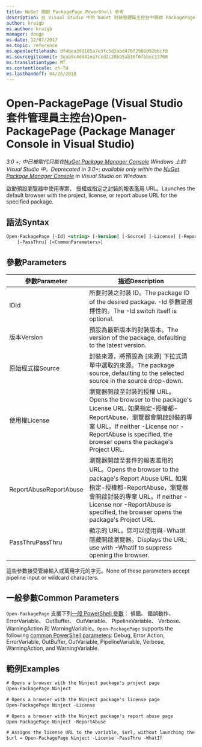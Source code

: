 ```yaml
---
title: NuGet 開啟 PackagePage PowerShell 參考
description: 在 Visual Studio 中的 NuGet 封裝管理員主控台中開啟 PackagePage PowerShell 命令的參考。
author: kraigb
ms.author: kraigb
manager: douge
ms.date: 12/07/2017
ms.topic: reference
ms.openlocfilehash: df4bea390105a7e3fc5d2abd476f2908d92bbcf8
ms.sourcegitcommit: 3eab9c4dd41ea7ccd2c28bb5ab16f6fbbec13708
ms.translationtype: MT
ms.contentlocale: zh-TW
ms.lasthandoff: 04/26/2018
---
```

# <a name="open-packagepage-package-manager-console-in-visual-studio"></a><span data-ttu-id="ffbe0-103">Open-PackagePage (Visual Studio 套件管理員主控台)</span><span class="sxs-lookup"><span data-stu-id="ffbe0-103">Open-PackagePage (Package Manager Console in Visual Studio)</span></span>

<span data-ttu-id="ffbe0-104">*3.0 +; 中已被取代只能在[NuGet Package Manager Console](package-manager-console.md) Windows 上的 Visual Studio 中。*</span><span class="sxs-lookup"><span data-stu-id="ffbe0-104">*Deprecated in 3.0+; available only within the [NuGet Package Manager Console](package-manager-console.md) in Visual Studio on Windows.*</span></span>

<span data-ttu-id="ffbe0-105">啟動預設瀏覽器中使用專案、 授權或指定之封裝的報表濫用 URL。</span><span class="sxs-lookup"><span data-stu-id="ffbe0-105">Launches the default browser with the project, license, or report abuse URL for the specified package.</span></span>

## <a name="syntax"></a><span data-ttu-id="ffbe0-106">語法</span><span class="sxs-lookup"><span data-stu-id="ffbe0-106">Syntax</span></span>

```ps
Open-PackagePage [-Id] <string> [-Version] [-Source] [-License] [-ReportAbuse]
    [-PassThru] [<CommonParameters>]
```

## <a name="parameters"></a><span data-ttu-id="ffbe0-107">參數</span><span class="sxs-lookup"><span data-stu-id="ffbe0-107">Parameters</span></span>

| <span data-ttu-id="ffbe0-108">參數</span><span class="sxs-lookup"><span data-stu-id="ffbe0-108">Parameter</span></span> | <span data-ttu-id="ffbe0-109">描述</span><span class="sxs-lookup"><span data-stu-id="ffbe0-109">Description</span></span> |
| --- | --- |
| <span data-ttu-id="ffbe0-110">ID</span><span class="sxs-lookup"><span data-stu-id="ffbe0-110">Id</span></span> | <span data-ttu-id="ffbe0-111">所要封裝之封裝 ID。</span><span class="sxs-lookup"><span data-stu-id="ffbe0-111">The package ID of the desired package.</span></span> <span data-ttu-id="ffbe0-112">-Id 參數是選擇性的。</span><span class="sxs-lookup"><span data-stu-id="ffbe0-112">The -Id switch itself is optional.</span></span> |
| <span data-ttu-id="ffbe0-113">版本</span><span class="sxs-lookup"><span data-stu-id="ffbe0-113">Version</span></span> | <span data-ttu-id="ffbe0-114">預設為最新版本的封裝版本。</span><span class="sxs-lookup"><span data-stu-id="ffbe0-114">The version of the package, defaulting to the latest version.</span></span> |
| <span data-ttu-id="ffbe0-115">原始程式檔</span><span class="sxs-lookup"><span data-stu-id="ffbe0-115">Source</span></span> | <span data-ttu-id="ffbe0-116">封裝來源，將預設為 [來源] 下拉式清單中選取的來源。</span><span class="sxs-lookup"><span data-stu-id="ffbe0-116">The package source, defaulting to the selected source in the source drop-down.</span></span> |
| <span data-ttu-id="ffbe0-117">使用權</span><span class="sxs-lookup"><span data-stu-id="ffbe0-117">License</span></span> | <span data-ttu-id="ffbe0-118">瀏覽器開啟至封裝的授權 URL。</span><span class="sxs-lookup"><span data-stu-id="ffbe0-118">Opens the browser to the package's License URL.</span></span> <span data-ttu-id="ffbe0-119">如果指定-授權都-ReportAbuse，瀏覽器會開啟封裝的專案 URL。</span><span class="sxs-lookup"><span data-stu-id="ffbe0-119">If neither -License nor -ReportAbuse is specified, the browser opens the package's Project URL.</span></span> |
| <span data-ttu-id="ffbe0-120">ReportAbuse</span><span class="sxs-lookup"><span data-stu-id="ffbe0-120">ReportAbuse</span></span> | <span data-ttu-id="ffbe0-121">瀏覽器開啟至套件的報表濫用的 URL。</span><span class="sxs-lookup"><span data-stu-id="ffbe0-121">Opens the browser to the package's Report Abuse URL.</span></span> <span data-ttu-id="ffbe0-122">如果指定-授權都-ReportAbuse，瀏覽器會開啟封裝的專案 URL。</span><span class="sxs-lookup"><span data-stu-id="ffbe0-122">If neither -License nor -ReportAbuse is specified, the browser opens the package's Project URL.</span></span> |
| <span data-ttu-id="ffbe0-123">PassThru</span><span class="sxs-lookup"><span data-stu-id="ffbe0-123">PassThru</span></span> | <span data-ttu-id="ffbe0-124">顯示的 URL。您可以使用與-WhatIf 隱藏開啟瀏覽器。</span><span class="sxs-lookup"><span data-stu-id="ffbe0-124">Displays the URL; use with -WhatIf to suppress opening the browser.</span></span> |

<span data-ttu-id="ffbe0-125">這些參數接受管線輸入或萬用字元的字元。</span><span class="sxs-lookup"><span data-stu-id="ffbe0-125">None of these parameters accept pipeline input or wildcard characters.</span></span>

## <a name="common-parameters"></a><span data-ttu-id="ffbe0-126">一般參數</span><span class="sxs-lookup"><span data-stu-id="ffbe0-126">Common Parameters</span></span>

<span data-ttu-id="ffbe0-127">`Open-PackagePage` 支援下列[一般 PowerShell 參數](http://go.microsoft.com/fwlink/?LinkID=113216)： 偵錯、 錯誤動作、 ErrorVariable、 OutBuffer、 OutVariable、 PipelineVariable、 Verbose、 WarningAction 和 WarningVariable。</span><span class="sxs-lookup"><span data-stu-id="ffbe0-127">`Open-PackagePage` supports the following [common PowerShell parameters](http://go.microsoft.com/fwlink/?LinkID=113216): Debug, Error Action, ErrorVariable, OutBuffer, OutVariable, PipelineVariable, Verbose, WarningAction, and WarningVariable.</span></span>

## <a name="examples"></a><span data-ttu-id="ffbe0-128">範例</span><span class="sxs-lookup"><span data-stu-id="ffbe0-128">Examples</span></span>

```ps
# Opens a browser with the Ninject package's project page
Open-PackagePage Ninject

# Opens a browser with the Ninject package's license page
Open-PackagePage Ninject -License

# Opens a browser with the Ninject package's report abuse page  
Open-PackagePage Ninject -ReportAbuse

# Assigns the license URL to the variable, $url, without launching the browser
$url = Open-PackagePage Ninject -License -PassThru -WhatIf
```